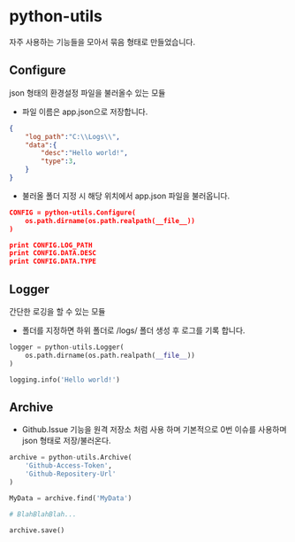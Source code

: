 # python-utils
자주 사용하는 기능들을 모아서 묶음 형태로 만들었습니다.

## Configure
json 형태의 환경설정 파일을 불러올수 있는 모듈

- 파일 이름은 app.json으로 저장합니다.

```json
{
    "log_path":"C:\\Logs\\",
    "data":{
        "desc":"Hello world!",
        "type":3,
    }
}
```


-  불러올 폴더 지정 시 해당 위치에서 app.json 파일을 불러옵니다.
```json
CONFIG = python-utils.Configure(
    os.path.dirname(os.path.realpath(__file__))
)

print CONFIG.LOG_PATH
print CONFIG.DATA.DESC
print CONFIG.DATA.TYPE
```

## Logger
간단한 로깅을 할 수 있는 모듈

- 폴더를 지정하면 하위 폴더로 /logs/ 폴더 생성 후 로그를 기록 합니다.
```python
logger = python-utils.Logger(
    os.path.dirname(os.path.realpath(__file__))
)

logging.info('Hello world!')
```

## Archive
- Github.Issue 기능을 원격 저장소 처럼 사용 하며 기본적으로 0번 이슈를 사용하며 json 형태로 저장/불러온다.

```python
archive = python-utils.Archive(
    'Github-Access-Token',
    'Github-Repositery-Url'
)

MyData = archive.find('MyData')

# BlahBlahBlah...

archive.save()
```
